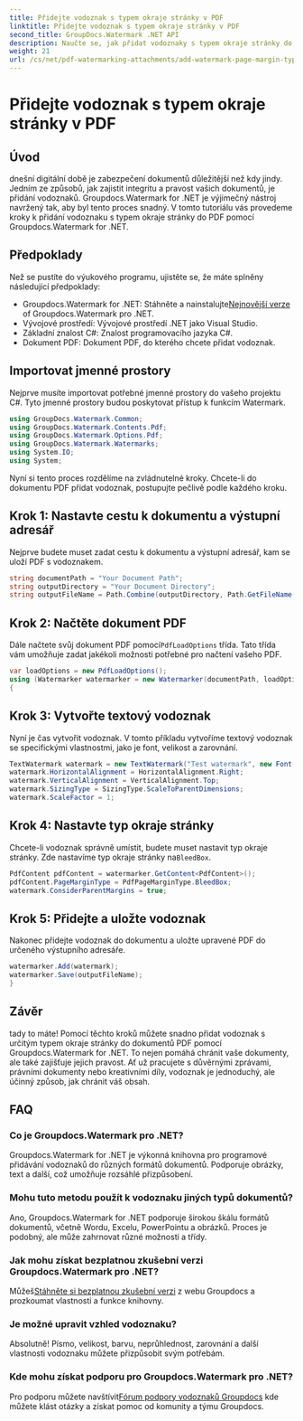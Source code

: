 ```yaml
---
title: Přidejte vodoznak s typem okraje stránky v PDF
linktitle: Přidejte vodoznak s typem okraje stránky v PDF
second_title: GroupDocs.Watermark .NET API
description: Naučte se, jak přidat vodoznaky s typem okraje stránky do PDF pomocí Groupdocs Watermark for .NET. Zabezpečte své dokumenty bez námahy.
weight: 21
url: /cs/net/pdf-watermarking-attachments/add-watermark-page-margin-type-pdf/
---
```


# Přidejte vodoznak s typem okraje stránky v PDF

## Úvod
dnešní digitální době je zabezpečení dokumentů důležitější než kdy jindy. Jedním ze způsobů, jak zajistit integritu a pravost vašich dokumentů, je přidání vodoznaků. Groupdocs.Watermark for .NET je výjimečný nástroj navržený tak, aby byl tento proces snadný. V tomto tutoriálu vás provedeme kroky k přidání vodoznaku s typem okraje stránky do PDF pomocí Groupdocs.Watermark for .NET.
## Předpoklady
Než se pustíte do výukového programu, ujistěte se, že máte splněny následující předpoklady:
-  Groupdocs.Watermark for .NET: Stáhněte a nainstalujte[Nejnovější verze](https://releases.groupdocs.com/Watermark/net/) of Groupdocs.Watermark pro .NET.
- Vývojové prostředí: Vývojové prostředí .NET jako Visual Studio.
- Základní znalost C#: Znalost programovacího jazyka C#.
- Dokument PDF: Dokument PDF, do kterého chcete přidat vodoznak.
## Importovat jmenné prostory
Nejprve musíte importovat potřebné jmenné prostory do vašeho projektu C#. Tyto jmenné prostory budou poskytovat přístup k funkcím Watermark.
```csharp
using GroupDocs.Watermark.Common;
using GroupDocs.Watermark.Contents.Pdf;
using GroupDocs.Watermark.Options.Pdf;
using GroupDocs.Watermark.Watermarks;
using System.IO;
using System;
```
Nyní si tento proces rozdělíme na zvládnutelné kroky. Chcete-li do dokumentu PDF přidat vodoznak, postupujte pečlivě podle každého kroku.
## Krok 1: Nastavte cestu k dokumentu a výstupní adresář
Nejprve budete muset zadat cestu k dokumentu a výstupní adresář, kam se uloží PDF s vodoznakem.
```csharp
string documentPath = "Your Document Path";
string outputDirectory = "Your Document Directory";
string outputFileName = Path.Combine(outputDirectory, Path.GetFileName(documentPath));
```
## Krok 2: Načtěte dokument PDF
 Dále načtete svůj dokument PDF pomocí`PdfLoadOptions` třída. Tato třída vám umožňuje zadat jakékoli možnosti potřebné pro načtení vašeho PDF.
```csharp
var loadOptions = new PdfLoadOptions();
using (Watermarker watermarker = new Watermarker(documentPath, loadOptions))
{
```
## Krok 3: Vytvořte textový vodoznak
Nyní je čas vytvořit vodoznak. V tomto příkladu vytvoříme textový vodoznak se specifickými vlastnostmi, jako je font, velikost a zarovnání.
```csharp
TextWatermark watermark = new TextWatermark("Test watermark", new Font("Arial", 42));
watermark.HorizontalAlignment = HorizontalAlignment.Right;
watermark.VerticalAlignment = VerticalAlignment.Top;
watermark.SizingType = SizingType.ScaleToParentDimensions;
watermark.ScaleFactor = 1;
```
## Krok 4: Nastavte typ okraje stránky
 Chcete-li vodoznak správně umístit, budete muset nastavit typ okraje stránky. Zde nastavíme typ okraje stránky na`BleedBox`.
```csharp
PdfContent pdfContent = watermarker.GetContent<PdfContent>();
pdfContent.PageMarginType = PdfPageMarginType.BleedBox;
watermark.ConsiderParentMargins = true;
```
## Krok 5: Přidejte a uložte vodoznak
Nakonec přidejte vodoznak do dokumentu a uložte upravené PDF do určeného výstupního adresáře.
```csharp
watermarker.Add(watermark);
watermarker.Save(outputFileName);
}
```
## Závěr
tady to máte! Pomocí těchto kroků můžete snadno přidat vodoznak s určitým typem okraje stránky do dokumentů PDF pomocí Groupdocs.Watermark for .NET. To nejen pomáhá chránit vaše dokumenty, ale také zajišťuje jejich pravost. Ať už pracujete s důvěrnými zprávami, právními dokumenty nebo kreativními díly, vodoznak je jednoduchý, ale účinný způsob, jak chránit váš obsah.
## FAQ
### Co je Groupdocs.Watermark pro .NET?
Groupdocs.Watermark for .NET je výkonná knihovna pro programové přidávání vodoznaků do různých formátů dokumentů. Podporuje obrázky, text a další, což umožňuje rozsáhlé přizpůsobení.
### Mohu tuto metodu použít k vodoznaku jiných typů dokumentů?
Ano, Groupdocs.Watermark for .NET podporuje širokou škálu formátů dokumentů, včetně Wordu, Excelu, PowerPointu a obrázků. Proces je podobný, ale může zahrnovat různé možnosti a třídy.
### Jak mohu získat bezplatnou zkušební verzi Groupdocs.Watermark pro .NET?
 Můžeš[Stáhněte si bezplatnou zkušební verzi](https://releases.groupdocs.com/) z webu Groupdocs a prozkoumat vlastnosti a funkce knihovny.
### Je možné upravit vzhled vodoznaku?
Absolutně! Písmo, velikost, barvu, neprůhlednost, zarovnání a další vlastnosti vodoznaku můžete přizpůsobit svým potřebám.
### Kde mohu získat podporu pro Groupdocs.Watermark pro .NET?
 Pro podporu můžete navštívit[Fórum podpory vodoznaků Groupdocs](https://forum.groupdocs.com/c/watermark/19) kde můžete klást otázky a získat pomoc od komunity a týmu Groupdocs.